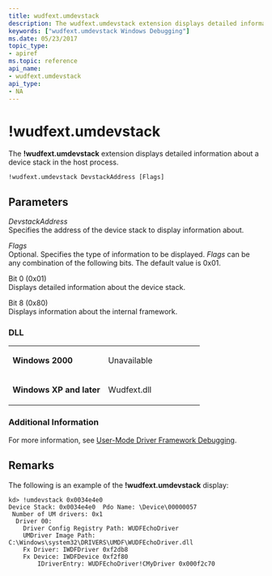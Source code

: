 ```yaml
---
title: wudfext.umdevstack
description: The wudfext.umdevstack extension displays detailed information about a device stack in the host process.
keywords: ["wudfext.umdevstack Windows Debugging"]
ms.date: 05/23/2017
topic_type:
- apiref
ms.topic: reference
api_name:
- wudfext.umdevstack
api_type:
- NA
---
```


# !wudfext.umdevstack


The **!wudfext.umdevstack** extension displays detailed information about a device stack in the host process.

```dbgcmd
!wudfext.umdevstack DevstackAddress [Flags] 
```

## <span id="Parameters"></span><span id="parameters"></span><span id="PARAMETERS"></span>Parameters


<span id="_______DevstackAddress______"></span><span id="_______devstackaddress______"></span><span id="_______DEVSTACKADDRESS______"></span> *DevstackAddress*   
Specifies the address of the device stack to display information about.

<span id="_______Flags______"></span><span id="_______flags______"></span><span id="_______FLAGS______"></span> *Flags*   
Optional. Specifies the type of information to be displayed. *Flags* can be any combination of the following bits. The default value is 0x01.

<span id="Bit_0__0x01_"></span><span id="bit_0__0x01_"></span><span id="BIT_0__0X01_"></span>Bit 0 (0x01)  
Displays detailed information about the device stack.

<span id="Bit_8__0x80_"></span><span id="bit_8__0x80_"></span><span id="BIT_8__0X80_"></span>Bit 8 (0x80)  
Displays information about the internal framework.

### <span id="DLL"></span><span id="dll"></span>DLL

<table>
<colgroup>
<col width="50%" />
<col width="50%" />
</colgroup>
<tbody>
<tr class="odd">
<td align="left"><p><strong>Windows 2000</strong></p></td>
<td align="left"><p>Unavailable</p></td>
</tr>
<tr class="even">
<td align="left"><p><strong>Windows XP and later</strong></p></td>
<td align="left"><p>Wudfext.dll</p></td>
</tr>
</tbody>
</table>

 

### <span id="additional_information1"></span><span id="ADDITIONAL_INFORMATION1"></span>Additional Information

For more information, see [User-Mode Driver Framework Debugging](user-mode-driver-framework-debugging.md).

## Remarks

The following is an example of the **!wudfext.umdevstack** display:

```dbgcmd
kd> !umdevstack 0x0034e4e0
Device Stack: 0x0034e4e0  Pdo Name: \Device\00000057
 Number of UM drivers: 0x1
  Driver 00:
    Driver Config Registry Path: WUDFEchoDriver
    UMDriver Image Path: C:\Windows\system32\DRIVERS\UMDF\WUDFEchoDriver.dll
    Fx Driver: IWDFDriver 0xf2db8
    Fx Device: IWDFDevice 0xf2f80
        IDriverEntry: WUDFEchoDriver!CMyDriver 0x000f2c70
```

 

 





